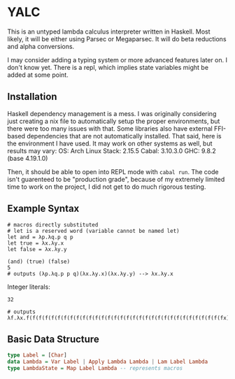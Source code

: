 # YALC
This is an untyped lambda calculus interpreter written in Haskell. Most likely, it will be either using Parsec or Megaparsec. It will do beta reductions and alpha conversions.

I may consider adding a typing system or more advanced features later on. I don't know yet. There is a repl, which implies state variables might be added at some point. 

## Installation

Haskell dependency management is a mess. I was originally considering just creating a nix file to automatically setup the proper environments, but there were too many issues with that. Some libraries also have external FFI-based dependencies that are not automatically installed. That said, here is the environment I have used. It may work on other systems as well, but results may vary:
OS: Arch Linux
Stack: 2.15.5
Cabal: 3.10.3.0
GHC: 9.8.2 (base 4.19.1.0)

Then, it should be able to open into REPL mode with `cabal run`. The code isn't guarenteed to be "production grade", because of my extremely limited time to work on the project, I did not get to do much rigorous testing.

## Example Syntax

```
# macros directly substituted
# let is a reserved word (variable cannot be named let)
let and = λp.λq.p q p
let true = λx.λy.x
let false = λx.λy.y

(and) (true) (false)
5
# outputs (λp.λq.p p q)(λx.λy.x)(λx.λy.y) --> λx.λy.x
```

Integer literals:
```
32

# outputs λf.λx.f(f(f(f(f(f(f(f(f(f(f(f(f(f(f(f(f(f(f(f(f(f(f(f(f(f(f(f(f(f(f(fx)))))))))))))))))))))))))))))))
```
## Basic Data Structure
```haskell
type Label = [Char]
data Lambda = Var Label | Apply Lambda Lambda | Lam Label Lambda
type LambdaState = Map Label Lambda -- represents macros

```
